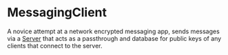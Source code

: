 # MessagingClient
A novice attempt at a network encrypted messaging app, sends messages via a [Server](https://github.com/LukeHackett12/MessagingServer)
that acts as a passthrough and database for public keys of any clients that connect to the server.

